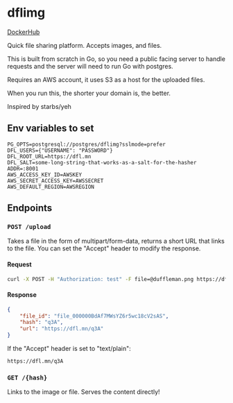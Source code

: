 # dflimg

[DockerHub](https://hub.docker.com/r/duffleman/dflimg)

Quick file sharing platform. Accepts images, and files.

This is built from scratch in Go, so you need a public facing server to handle requests and the server will need to run Go with postgres.

Requires an AWS account, it uses S3 as a host for the uploaded files.

When you run this, the shorter your domain is, the better.

Inspired by starbs/yeh

## Env variables to set

```
PG_OPTS=postgresql://postgres/dflimg?sslmode=prefer
DFL_USERS={"USERNAME": "PASSWORD"}
DFL_ROOT_URL=https://dfl.mn
DFL_SALT=some-long-string-that-works-as-a-salt-for-the-hasher
ADDR=:8001
AWS_ACCESS_KEY_ID=AWSKEY
AWS_SECRET_ACCESS_KEY=AWSSECRET
AWS_DEFAULT_REGION=AWSREGION
```

## Endpoints

### `POST /upload`

Takes a file in the form of multipart/form-data, returns  a short URL that links to the file. You can set the "Accept" header to modify the response.

#### Request

```bash
curl -X POST -H "Authorization: test" -F file=@duffleman.png https://dfl.mn/upload
```

#### Response

```json
{
    "file_id": "file_000000BdAf7MWsYZ6r5wc18cV2sAS",
    "hash": "q3A",
    "url": "https://dfl.mn/q3A"
}
```

If the "Accept" header is set to "text/plain":

`https://dfl.mn/q3A`

### `GET /{hash}`

Links to the image or file. Serves the content directly!
